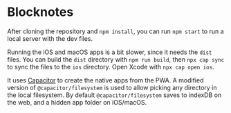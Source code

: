 # Blocknotes

After cloning the repository and `npm install`, you can run `npm start` to run a
local server with the dev files.

Running the iOS and macOS apps is a bit slower, since it needs the `dist` files.
You can build the `dist` directory with `npm run build`, then `npx cap sync` to
sync the files to the `ios` directory. Open Xcode with `npx cap open ios`.

It uses [Capacitor](https://capacitorjs.com) to create the native apps from the
PWA. A modified version of `@capacitor/filesystem` is used to allow picking any
directory in the local filesystem. By default `@capacitor/filesystem` saves to
indexDB on the web, and a hidden app folder on iOS/macOS.
